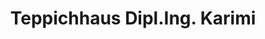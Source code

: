 ---
title: "Teppichhaus Dipl.Ing. Karimi"
url: /graz/teppichhaus-dipl-ing-karimi/
shop: Teppiche
---